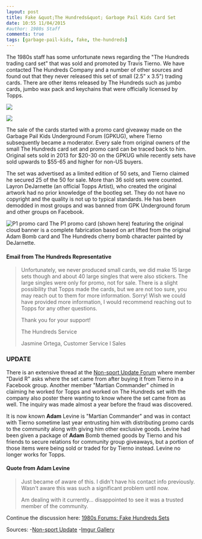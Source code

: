 ```yaml
---
layout: post
title: Fake &quot;The Hundreds&quot; Garbage Pail Kids Card Set
date: 10:55 11/04/2015	
#author: 1980s Staff
comments: true
tags: [garbage-pail-kids, fake, the-hundreds]
---
```


The 1980s staff has some unfortunate news regarding the "The Hundreds trading card set" that was sold and promoted by Travis Tierno. We have contacted The Hundreds Company and a number of other sources and found out that they never released this set of small (2.5" x 3.5") trading cards. There are other items released by The Hundreds such as jumbo cards, jumbo wax pack and keychains that were officially licensed by Topps. 

![](http://s14.postimg.org/41o86a50h/GPK_1_A.jpg)

![](http://s27.postimg.org/9tge331c3/GPK_1_B.jpg)

The sale of the cards started with a promo card giveaway made on the Garbage Pail Kids Underground Forum (GPKUG), where Tierno subsequently became a moderator. Every sale from original owners of the small The Hundreds card set and promo card can be traced back to him. Original sets sold in 2013 for $20-30 on the GPKUG while recently sets have sold upwards to $55-65 and higher for non-US buyers. 

The set was advertised as a limited edition of 50 sets, and Tierno claimed he secured 25 of the 50 for sale. More than 36 sold sets were counted. Layron DeJarnette (an official Topps Artist), who created the original artwork had no prior knowledge of the bootleg set. They do not have no copyright and the quality is not up to typical standards. He has been demodded in most groups and was banned from GPK Underground forum and other groups on Facebook.

![P1 promo card](http://i.imgur.com/uFVFBmE.jpg)
The P1 promo card (shown here) featuring the original cloud banner is a complete fabrication based on art lifted from the original Adam Bomb card and The Hundreds cherry bomb character painted by DeJarnette.


#### Email from The Hundreds Representative

> Unfortunately, we never produced small
> cards, we did make 15 large sets though
> and about 40 large singles that were also
> stickers. The large singles were only for
> promo, not for sale. There is a slight
> possibility that Topps made the cards, but
> we are not too sure, you may reach out to
> them for more information. Sorry! Wish we
> could have provided more information, I
> would recommend reaching out to Topps
> for any other questions.
>
> Thank you for your support!
>
> The Hundreds Service
>
> Jasmine Ortega, Customer Service l Sales

### UPDATE

There is an extensive thread at the [Non-sport Update Forum](http://nonsportupdate.infopop.cc/eve/forums/a/tpc/f/954605353/m/2577004176) where member "David R" asks where the set came from after buying it from Tierno in a Facebook group. Another member "Martian Commander" chimed in claiming he worked for Topps and worked on The Hundreds set with the company also poster there wanting to know where the set came from as well. The inquiry was made almost a year before the fraud was discovered. 

It is now known **Adam** Levine is "Martian Commander" and was in contact with Tierno sometime last year entrusting him with distributing promo cards to the community along with giving him other exclusive goods. Levine had been given a package of **Adam** Bomb themed goods by Tierno and his friends to secure relations for community group giveaways, but a portion of those items were being sold or traded for by Tierno instead. Levine no longer works for Topps.

#### Quote from Adam Levine

>Just became of aware of this. I didn't have his contact info previously. Wasn't aware this was such a significant problem until now.
>
>Am dealing with it currently... disappointed to see it was a trusted member of the community.


Continue the discussion here: <!-- ![](http://i.imgur.com/s42yJYu.png) --> [1980s Forums: Fake Hundreds Sets](http://forum.the19eighties.com/forum/gpk-general-discussion/fake-hundreds-sets/)


Sources:
-[Non-sport Update](http://nonsportupdate.infopop.cc/eve/forums/a/tpc/f/954605353/m/2577004176)
-[Imgur Gallery](http://imgur.com/a/U3MUX)
